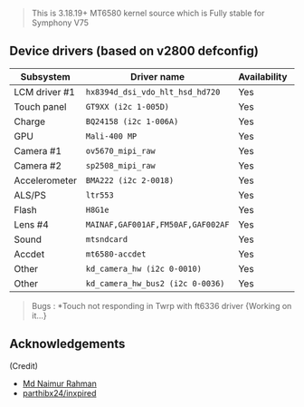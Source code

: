> This is 3.18.19+ MT6580 kernel source which is Fully stable for Symphony V75

## Device drivers (based on v2800 defconfig)
| Subsystem | Driver name | Availability | Working |
|-----------|-------------|--------------|---------|
| LCM driver #1 | `hx8394d_dsi_vdo_hlt_hsd_hd720` | Yes | Yes |
| Touch panel | `GT9XX (i2c 1-005D)` | Yes | Yes |
| Charge | `BQ24158 (i2c 1-006A)` | Yes | Yes |
| GPU | `Mali-400 MP` | Yes | Yes |
| Camera #1 | `ov5670_mipi_raw` | Yes | Yes |
| Camera #2 | `sp2508_mipi_raw` | Yes | Yes |
| Accelerometer | `BMA222 (i2c 2-0018)` | Yes | Yes |
| ALS/PS | `ltr553` | Yes | Yes |
| Flash | `H8G1e` | Yes | Yes |
| Lens #4 | `MAINAF,GAF001AF,FM50AF,GAF002AF` | Yes | Yes |
| Sound | `mtsndcard` | Yes | Yes |
| Accdet | `mt6580-accdet` | Yes | Yes |
| Other | `kd_camera_hw (i2c 0-0010)` | Yes | Yes |
| Other | `kd_camera_hw_bus2 (i2c 0-0036)` | Yes | Yes |

> Bugs :
> *Touch not responding in Twrp with ft6336 driver {Working on it...}

## Acknowledgements

(Credit)
 * [Md Naimur Rahman](https://github.com/Naimur9800)
 * [parthibx24/inxpired](https://github.com/parthibx24)
 
